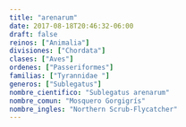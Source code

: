 ```yaml
---
title: "arenarum"
date: 2017-08-18T20:46:32-06:00
draft: false
reinos: ["Animalia"]
divisiones: ["Chordata"]
clases: ["Aves"]
ordenes: ["Passeriformes"]
familias: ["Tyrannidae "]
generos: ["Sublegatus"]
nombre_cientifico: "Sublegatus arenarum"
nombre_comun: "Mosquero Gorgigrís"
nombre_ingles: "Northern Scrub-Flycatcher"
---
```

